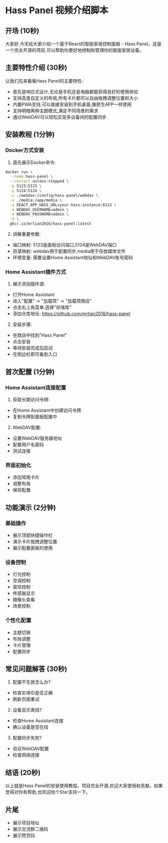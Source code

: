# Hass Panel 视频介绍脚本

## 开场 (10秒)
大家好,今天给大家介绍一个基于React的智能家居控制面板 - Hass Panel。这是一个完全开源的项目,可以帮助你更好地控制和管理你的智能家居设备。

## 主要特性介绍 (30秒)
让我们先来看看Hass Panel的主要特性:
- 首先是响应式设计,无论是手机还是电脑都能获得良好的使用体验
- 支持高度自定义的布局,所有卡片都可以自由拖拽调整位置和大小
- 内置PWA支持,可以直接安装到手机桌面,像原生APP一样使用
- 支持明暗两种主题模式,满足不同场景的需求
- 通过WebDAV可以轻松实现多设备间的配置同步

## 安装教程 (1分钟)

### Docker方式安装
1. 首先展示Docker命令:
```bash
docker run \
  --name hass-panel \
  --restart unless-stopped \
  -p 5123:5123 \
  -p 5124:5124 \
  -v ./webdav:/config/hass-panel/webdav \
  -v ./media:/app/media \
  -e REACT_APP_HASS_URL=your-hass-instance:8123 \
  -e WEBDAV_USERNAME=admin \
  -e WEBDAV_PASSWORD=admin \
  -d \
  ghcr.io/mrtian2016/hass-panel:latest
```

2. 讲解重要参数:
- 端口映射: 5123是面板访问端口,5124是WebDAV端口
- 目录映射: webdav用于配置同步,media用于存放媒体文件
- 环境变量: 需要设置Home Assistant地址和WebDAV账号密码

### Home Assistant插件方式
1. 展示添加插件源:
- 打开Home Assistant
- 进入"配置" -> "加载项" -> "加载项商店"
- 点击右上角菜单,选择"存储库"
- 添加仓库地址: https://github.com/mrtian2016/hass-panel

2. 安装步骤:
- 在商店中找到"Hass Panel"
- 点击安装
- 等待安装完成后启动
- 在侧边栏即可看到入口

## 首次配置 (1分钟)

### Home Assistant连接配置
1. 获取长期访问令牌:
- 在Home Assistant中创建访问令牌
- 复制令牌到面板配置中

2. WebDAV配置:
- 设置WebDAV服务器地址
- 配置用户名密码
- 测试连接

### 界面初始化
- 添加常用卡片
- 调整布局
- 保存配置

## 功能演示 (2分钟)

### 基础操作
- 展示顶部快捷操作栏
- 演示卡片拖拽调整位置
- 展示配置面板的使用

### 设备控制
- 灯光控制
- 空调控制
- 窗帘控制
- 传感器显示
- 摄像头查看
- 场景控制

### 个性化配置
- 主题切换
- 布局调整
- 卡片管理
- 配置同步

## 常见问题解答 (30秒)
1. 配置不生效怎么办?
- 检查实体ID是否正确
- 刷新页面重试

2. 设备显示离线?
- 检查Home Assistant连接
- 确认设备是否在线

3. 配置同步失败?
- 验证WebDAV配置
- 检查网络连接

## 结语 (20秒)
以上就是Hass Panel的安装使用教程。项目完全开源,欢迎大家使用和贡献。如果觉得对你有帮助,也欢迎给个Star支持一下。

## 片尾
- 展示项目地址
- 展示交流群二维码
- 展示赞赏码
